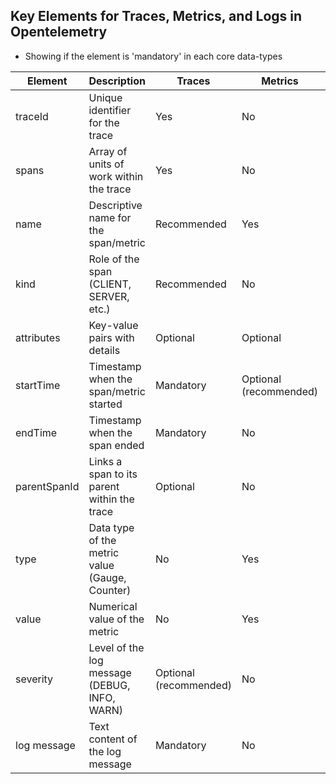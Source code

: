 
## Key Elements for Traces, Metrics, and Logs in Opentelemetry
- Showing if the element is 'mandatory' in each core data-types

| Element | Description | Traces | Metrics |  Logs |
|---|---|---|---|---|
| traceId | Unique identifier for the trace | Yes | No | No |
| spans | Array of units of work within the trace | Yes | No | No |
| name | Descriptive name for the span/metric | Recommended | Yes | No |
| kind | Role of the span (CLIENT, SERVER, etc.) | Recommended | No | No |
| attributes | Key-value pairs with details | Optional | Optional | Optional |
| startTime | Timestamp when the span/metric started | Mandatory | Optional (recommended) | Mandatory |
| endTime | Timestamp when the span ended | Mandatory | No | No |
| parentSpanId | Links a span to its parent within the trace | Optional | No | No |
| type | Data type of the metric value (Gauge, Counter) | No | Yes | No |
| value | Numerical value of the metric | No | Yes | No |
| severity | Level of the log message (DEBUG, INFO, WARN) | Optional (recommended) | No | Optional (recommended) |
| log message | Text content of the log message | Mandatory | No | Mandatory |
